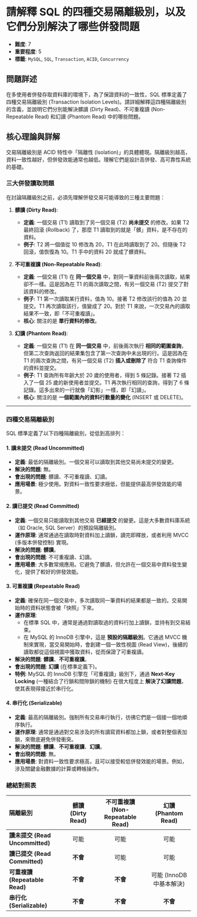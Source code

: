 # 請解釋 SQL 的四種交易隔離級別，以及它們分別解決了哪些併發問題

- **難度**: 7
- **重要程度**: 5
- **標籤**: `MySQL`, `SQL`, `Transaction`, `ACID`, `Concurrency`

## 問題詳述

在多使用者併發存取資料庫的環境下，為了保證資料的一致性，SQL 標準定義了四種交易隔離級別 (Transaction Isolation Levels)。請詳細解釋這四種隔離級別的含義，並說明它們分別能解決髒讀 (Dirty Read)、不可重複讀 (Non-Repeatable Read) 和幻讀 (Phantom Read) 中的哪些問題。

## 核心理論與詳解

交易隔離級別是 ACID 特性中「隔離性 (Isolation)」的具體體現。隔離級別越高，資料一致性越好，但併發效能通常也越低。理解它們是設計高併發、高可靠性系統的基礎。

### 三大併發讀取問題

在討論隔離級別之前，必須先理解併發交易可能導致的三種主要問題：

1. **髒讀 (Dirty Read)**:
    - **定義**: 一個交易 (T1) 讀取到了另一個交易 (T2) **尚未提交** 的修改。如果 T2 最終回滾 (Rollback) 了，那麼 T1 讀取到的就是「髒」資料，是不存在的資料。
    - **例子**: T2 將一個值從 10 修改為 20，T1 在此時讀取到了 20。但隨後 T2 回滾，值恢復為 10。T1 手中的資料 20 就成了髒資料。

2. **不可重複讀 (Non-Repeatable Read)**:
    - **定義**: 一個交易 (T1) 在 **同一個交易** 中，對同一筆資料前後兩次讀取，結果卻不一樣。這是因為在 T1 的兩次讀取之間，有另一個交易 (T2) 提交了對該資料的修改。
    - **例子**: T1 第一次讀取某行資料，值為 10。接著 T2 修改該行的值為 20 並提交。T1 再次讀取該行，值變成了 20。對於 T1 來說，一次交易內的讀取結果不一致，即「不可重複讀」。
    - **核心**: 關注的是 **單行資料的修改**。

3. **幻讀 (Phantom Read)**:
    - **定義**: 一個交易 (T1) 在 **同一個交易** 中，前後兩次執行 **相同的範圍查詢**，但第二次查詢返回的結果集包含了第一次查詢中未出現的行。這是因為在 T1 的兩次查詢之間，有另一個交易 (T2) **插入或刪除了** 符合 T1 查詢條件的資料並提交。
    - **例子**: T1 查詢所有年齡大於 20 歲的使用者，得到 5 條記錄。接著 T2 插入了一個 25 歲的新使用者並提交。T1 再次執行相同的查詢，得到了 6 條記錄。這多出來的一行就像「幻影」一樣，即「幻讀」。
    - **核心**: 關注的是 **一個範圍內的資料行數量的變化** (INSERT 或 DELETE)。

---

### 四種交易隔離級別

SQL 標準定義了以下四種隔離級別，從低到高排列：

#### 1. 讀未提交 (Read Uncommitted)

- **定義**: 最低的隔離級別。一個交易可以讀取到其他交易尚未提交的變更。
- **解決的問題**: 無。
- **會出現的問題**: 髒讀、不可重複讀、幻讀。
- **應用場景**: 極少使用。對資料一致性要求極低，但能提供最高併發效能的場景。

#### 2. 讀已提交 (Read Committed)

- **定義**: 一個交易只能讀取到其他交易 **已經提交** 的變更。這是大多數資料庫系統（如 Oracle, SQL Server）的預設隔離級別。
- **運作原理**: 通常通過在讀取時對資料加上讀鎖，讀完即釋放，或者利用 MVCC (多版本併發控制) 實現。
- **解決的問題**: **髒讀**。
- **會出現的問題**: 不可重複讀、幻讀。
- **應用場景**: 大多數常規應用。它避免了髒讀，但允許在一個交易中資料發生變化，提供了較好的併發效能。

#### 3. 可重複讀 (Repeatable Read)

- **定義**: 確保在同一個交易中，多次讀取同一筆資料的結果都是一致的。交易開始時的資料狀態會被「快照」下來。
- **運作原理**:
  - 在標準 SQL 中，通常是通過對讀取過的資料行加上讀鎖，並持有到交易結束。
  - 在 MySQL 的 InnoDB 引擎中，這是 **預設的隔離級別**。它通過 MVCC 機制來實現，當交易開始時，會創建一個一致性視圖 (Read View)，後續的讀取都從這個視圖中獲取資料，從而保證了可重複讀。
- **解決的問題**: **髒讀**、**不可重複讀**。
- **會出現的問題**: **幻讀** (在標準定義下)。
- **特例**: MySQL 的 InnoDB 引擎在「可重複讀」級別下，通過 **Next-Key Locking** (一種結合了行鎖和間隙鎖的機制) 在很大程度上 **解決了幻讀問題**，使其表現得接近於串行化。

#### 4. 串行化 (Serializable)

- **定義**: 最高的隔離級別。強制所有交易串行執行，彷彿它們是一個接一個地順序執行。
- **運作原理**: 通常是通過對交易涉及的所有讀寫資料都加上鎖，或者對整個表加鎖，來徹底避免併發衝突。
- **解決的問題**: **髒讀**、**不可重複讀**、**幻讀**。
- **會出現的問題**: 無。
- **應用場景**: 對資料一致性要求極高，且可以接受較低併發效能的場景。例如，涉及關鍵金融數據的計算或轉帳操作。

### 總結對照表

| 隔離級別 | 髒讀 (Dirty Read) | 不可重複讀 (Non-Repeatable Read) | 幻讀 (Phantom Read) |
| :--- | :---: | :---: | :---: |
| **讀未提交 (Read Uncommitted)** | 可能 | 可能 | 可能 |
| **讀已提交 (Read Committed)** | **不會** | 可能 | 可能 |
| **可重複讀 (Repeatable Read)** | **不會** | **不會** | 可能 (InnoDB 中基本解決) |
| **串行化 (Serializable)** | **不會** | **不會** | **不會** |
